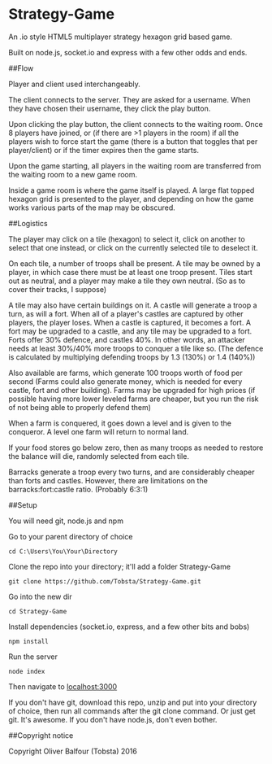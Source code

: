 # Strategy-Game

An .io style HTML5 multiplayer strategy hexagon grid based game.

Built on node.js, socket.io and express with a few other odds and ends.

##Flow

Player and client used interchangeably.

The client connects to the server. They are asked for a username. When they have chosen their username, they click the play button.

Upon clicking the play button, the client connects to the waiting room. Once 8 players have joined, or (if there are >1 players in the room) if all the players wish to force start the game (there is a button that toggles that per player/client) or if the timer expires then the game starts.

Upon the game starting, all players in the waiting room are transferred from the waiting room to a new game room.

Inside a game room is where the game itself is played. A large flat topped hexagon grid is presented to the player, and depending on how the game works various parts of the map may be obscured.

##Logistics

The player may click on a tile (hexagon) to select it, click on another to select that one instead, or click on the currently selected tile to deselect it.

On each tile, a number of troops shall be present. A tile may be owned by a player, in which case there must be at least one troop present. Tiles start out as neutral, and a player may make a tile they own neutral. (So as to cover their tracks, I suppose)

A tile may also have certain buildings on it. A castle will generate a troop a turn, as will a fort. When all of a player's castles are captured by other players, the player loses. When a castle is captured, it becomes a fort. A fort may be upgraded to a castle, and any tile may be upgraded to a fort. Forts offer 30% defence, and castles 40%. In other words, an attacker needs at least 30%/40% more troops to conquer a tile like so. (The defence is calculated by multiplying defending troops by 1.3 (130%) or 1.4 (140%))

Also available are farms, which generate 100 troops worth of food per second (Farms could also generate money, which is needed for every castle, fort and other building). Farms may be upgraded for high prices (if possible having more lower leveled farms are cheaper, but you run the risk of not being able to properly defend them)

When a farm is conquered, it goes down a level and is given to the conqueror. A level one farm will return to normal land.

If your food stores go below zero, then as many troops as needed to restore the balance will die, randomly selected from each tile.

Barracks generate a troop every two turns, and are considerably cheaper than forts and castles. However, there are limitations on the barracks:fort:castle ratio. (Probably 6:3:1)

##Setup

You will need git, node.js and npm

Go to your parent directory of choice

`cd C:\Users\You\Your\Directory`

Clone the repo into your directory; it'll add a folder Strategy-Game

`git clone https://github.com/Tobsta/Strategy-Game.git`

Go into the new dir

`cd Strategy-Game`

Install dependencies (socket.io, express, and a few other bits and bobs)

`npm install`

Run the server

`node index`

Then navigate to [localhost:3000](http://localhost:3000)

If you don't have git, download this repo, unzip and put into your directory of choice, then run all commands after the git clone command. Or just get git. It's awesome. If you don't have node.js, don't even bother.

##Copyright notice

Copyright Oliver Balfour (Tobsta) 2016